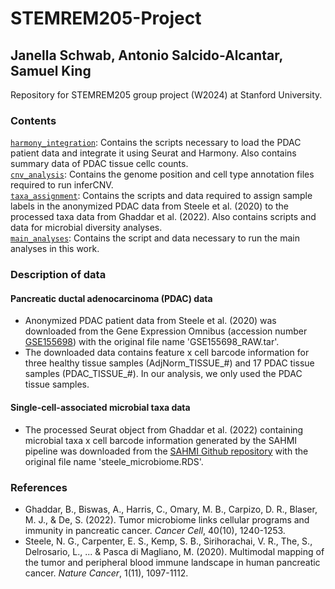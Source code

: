 # STEMREM205-Project
## Janella Schwab, Antonio Salcido-Alcantar, Samuel King

Repository for STEMREM205 group project (W2024) at Stanford University. <br>

### Contents

[`harmony_integration`](https://github.com/janeschwab/STEMREM205-Project/tree/main/harmony_integration): Contains the scripts necessary to load the PDAC patient data and integrate it using Seurat and Harmony. Also contains summary data of PDAC tissue cellc counts. <br>
[`cnv_analysis`](https://github.com/janeschwab/STEMREM205-Project/tree/main/cnv_analysis): Contains the genome position and cell type annotation files required to run inferCNV. <br>
[`taxa_assignment`](https://github.com/janeschwab/STEMREM205-Project/tree/main/taxa_assignment): Contains the scripts and data required to assign sample labels in the anonymized PDAC data from Steele et al. (2020) to the processed taxa data from Ghaddar et al. (2022). Also contains scripts and data for microbial diversity analyses. <br>
[`main_analyses`](https://github.com/janeschwab/STEMREM205-Project/tree/main/main_analyses): Contains the script and data necessary to run the main analyses in this work.

### Description of data
#### Pancreatic ductal adenocarcinoma (PDAC) data
-  Anonymized PDAC patient data from Steele et al. (2020) was downloaded from the Gene Expression Omnibus (accession number [GSE155698](https://www.ncbi.nlm.nih.gov/geo/query/acc.cgi?acc=GSE155698)) with the original file name 'GSE155698_RAW.tar'.
-  The downloaded data contains feature x cell barcode information for three healthy tissue samples (AdjNorm_TISSUE_#) and 17 PDAC tissue samples (PDAC_TISSUE_#). In our analysis, we only used the PDAC tissue samples.
#### Single-cell-associated microbial taxa data
- The processed Seurat object from Ghaddar et al. (2022) containing microbial taxa x cell barcode information generated by the SAHMI pipeline was downloaded from the [SAHMI Github repository](https://github.com/sjdlabgroup/SAHMI/tree/main/PDAC%20data) with the original file name 'steele_microbiome.RDS'.

### References
- Ghaddar, B., Biswas, A., Harris, C., Omary, M. B., Carpizo, D. R., Blaser, M. J., & De, S. (2022). Tumor microbiome links cellular programs and immunity in pancreatic cancer. *Cancer Cell*, 40(10), 1240-1253.
- Steele, N. G., Carpenter, E. S., Kemp, S. B., Sirihorachai, V. R., The, S., Delrosario, L., ... & Pasca di Magliano, M. (2020). Multimodal mapping of the tumor and peripheral blood immune landscape in human pancreatic cancer. *Nature Cancer*, 1(11), 1097-1112.
